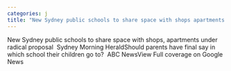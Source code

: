 ```yaml
---
categories: j
title: "New Sydney public schools to share space with shops apartments under radical proposal  Sydney Morning Herald"
---
```

New Sydney public schools to share space with shops, apartments under radical proposal&nbsp;&nbsp;Sydney Morning HeraldShould parents have final say in which school their children go to?&nbsp;&nbsp;ABC NewsView Full coverage on Google News